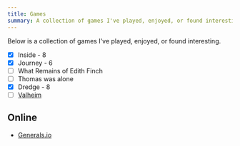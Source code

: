 ```yaml
---
title: Games
summary: A collection of games I've played, enjoyed, or found interesting.
---
```


Below is a collection of games I've played, enjoyed, or found interesting.

- [X] Inside - 8
- [X] Journey - 6
- [ ] What Remains of Edith Finch
- [ ] Thomas was alone
- [X] Dredge - 8
- [ ] [Valheim](https://www.youtube.com/watch?v=a_-Umb1-xyI)

## Online

- [Generals.io](https://generals.io/)


